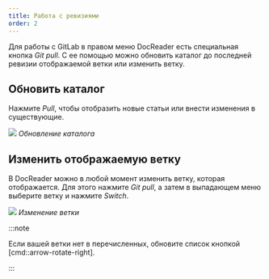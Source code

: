 ```yaml
---
title: Работа с ревизиями
order: 2
---
```


Для работы с GitLab в правом меню DocReader есть специальная кнопка _Git pull_. С ее помощью можно обновить каталог до последней ревизии отображаемой ветки или изменить ветку.

## Обновить каталог

Нажмите _Pull_, чтобы отобразить новые статьи или внести изменения в существующие.

![](/git1.png)
_Обновление каталога_

## Изменить отображаемую ветку

В DocReader можно в любой момент изменить ветку, которая отображается. Для этого нажмите _Git pull_, а затем в выпадающем меню выберите ветку и нажмите _Switch_.

![](/git2.png)
_Изменение ветки_

:::note

Если вашей ветки нет в перечисленных, обновите список кнопкой [cmd::arrow-rotate-right].

:::
